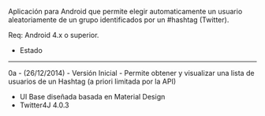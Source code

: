 Aplicación para Android que permite elegir automaticamente un usuario aleatoriamente de un grupo identificados 
por un #hashtag (Twitter).

Req: Android 4.x o superior.


- Estado
----------

0a - (26/12/2014) - Versión Inicial - Permite obtener y visualizar una lista de usuarios de un Hashtag (a priori limitada por la API)
* UI Base diseñada basada en Material Design
* Twitter4J 4.0.3

